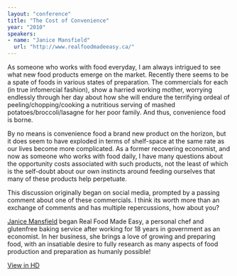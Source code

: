 ```yaml
---
layout: "conference"
title: "The Cost of Convenience"
year: "2010"
speakers:
- name: "Janice Mansfield"
  url: "http://www.realfoodmadeeasy.ca/"
---
```



As someone who works with food everyday, I am always intrigued to see what new
food products emerge on the market. Recently there seems to be a spate of
foods in various states of preparation. The commercials for each (in true
infomercial fashion), show a harried working mother, worrying endlessly
through her day about how she will endure the terrifying ordeal of
peeling/chopping/cooking a nutritious serving of mashed
potatoes/broccoli/lasagne for her poor family. And thus, convenience food is
borne.

By no means is convenience food a brand new product on the horizon, but it
does seem to have exploded in terms of shelf-space at the same rate as our
lives become more complicated. As a former recovering economist, and now as
someone who works with food daily, I have many questions about the opportunity
costs associated with such products, not the least of which is the self-doubt
about our own instincts around feeding ourselves that many of these products
help perpetuate.

This discussion originally began on social media, prompted by a passing
comment about one of these commercials. I think its worth more than an
exchange of comments and has multiple repercussions, how about you?

[Janice
Mansfield](http://www.realfoodmadeeasy.ca/)
began Real Food Made Easy, a personal chef and glutenfree baking service after
working for 18 years in government as an economist. In her business, she
brings a love of growing and preparing food, with an insatiable desire to
fully research as many aspects of food production and preparation as humanly
possible!  


[ View in HD
](https://www.youtube.com/v/43r8u0kn0rk?fs=1&hl=en_US&rel=0&hd=1)


[//]: # (Retrieved from https://web.archive.org/web/20210416135337/https://www.ideawave.ca/the-conference/the-cost-of-convenience)
